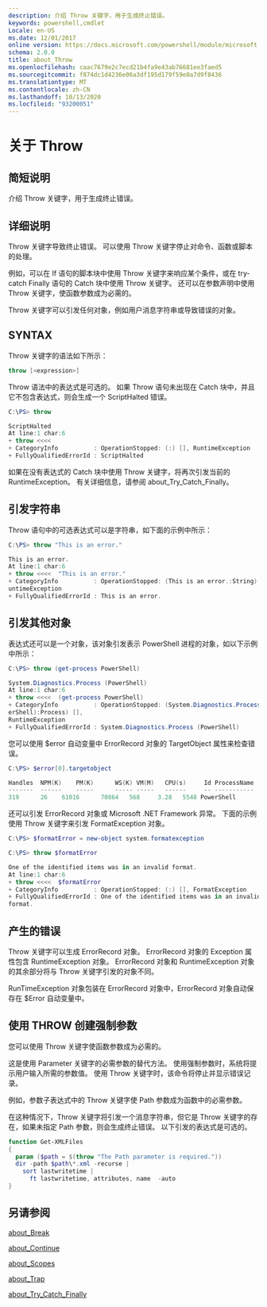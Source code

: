 ```yaml
---
description: 介绍 Throw 关键字，用于生成终止错误。
keywords: powershell,cmdlet
Locale: en-US
ms.date: 12/01/2017
online version: https://docs.microsoft.com/powershell/module/microsoft.powershell.core/about/about_throw?view=powershell-5.1&WT.mc_id=ps-gethelp
schema: 2.0.0
title: about_Throw
ms.openlocfilehash: caac7679e2c7ecd21b4fa9e43ab76681ee3faed5
ms.sourcegitcommit: f874dc1d4236e06a3df195d179f59e0a7d9f8436
ms.translationtype: MT
ms.contentlocale: zh-CN
ms.lasthandoff: 10/13/2020
ms.locfileid: "93200051"
---
```

# <a name="about-throw"></a>关于 Throw

## <a name="short-description"></a>简短说明

介绍 Throw 关键字，用于生成终止错误。

## <a name="long-description"></a>详细说明

Throw 关键字导致终止错误。 可以使用 Throw 关键字停止对命令、函数或脚本的处理。

例如，可以在 If 语句的脚本块中使用 Throw 关键字来响应某个条件，或在 try-catch Finally 语句的 Catch 块中使用 Throw 关键字。 还可以在参数声明中使用 Throw 关键字，使函数参数成为必需的。

Throw 关键字可以引发任何对象，例如用户消息字符串或导致错误的对象。

## <a name="syntax"></a>SYNTAX

Throw 关键字的语法如下所示：

```powershell
throw [<expression>]
```

Throw 语法中的表达式是可选的。 如果 Throw 语句未出现在 Catch 块中，并且它不包含表达式，则会生成一个 ScriptHalted 错误。

```powershell
C:\PS> throw

ScriptHalted
At line:1 char:6
+ throw <<<<
+ CategoryInfo          : OperationStopped: (:) [], RuntimeException
+ FullyQualifiedErrorId : ScriptHalted
```

如果在没有表达式的 Catch 块中使用 Throw 关键字，将再次引发当前的 RuntimeException。 有关详细信息，请参阅 about_Try_Catch_Finally。

## <a name="throwing-a-string"></a>引发字符串

Throw 语句中的可选表达式可以是字符串，如下面的示例中所示：

```powershell
C:\PS> throw "This is an error."

This is an error.
At line:1 char:6
+ throw <<<<  "This is an error."
+ CategoryInfo          : OperationStopped: (This is an error.:String) [], R
untimeException
+ FullyQualifiedErrorId : This is an error.
```

## <a name="throwing-other-objects"></a>引发其他对象

表达式还可以是一个对象，该对象引发表示 PowerShell 进程的对象，如以下示例中所示：

```powershell
C:\PS> throw (get-process PowerShell)

System.Diagnostics.Process (PowerShell)
At line:1 char:6
+ throw <<<<  (get-process PowerShell)
+ CategoryInfo          : OperationStopped: (System.Diagnostics.Process (Pow
erShell):Process) [],
RuntimeException
+ FullyQualifiedErrorId : System.Diagnostics.Process (PowerShell)
```

您可以使用 $error 自动变量中 ErrorRecord 对象的 TargetObject 属性来检查错误。

```powershell
C:\PS> $error[0].targetobject

Handles  NPM(K)    PM(K)      WS(K) VM(M)   CPU(s)     Id ProcessName
-------  ------    -----      ----- -----   ------     -- -----------
319      26    61016      70864   568     3.28   5548 PowerShell
```

还可以引发 ErrorRecord 对象或 Microsoft .NET Framework 异常。 下面的示例使用 Throw 关键字来引发 FormatException 对象。

```powershell
C:\PS> $formatError = new-object system.formatexception

C:\PS> throw $formatError

One of the identified items was in an invalid format.
At line:1 char:6
+ throw <<<<  $formatError
+ CategoryInfo          : OperationStopped: (:) [], FormatException
+ FullyQualifiedErrorId : One of the identified items was in an invalid
format.
```

## <a name="resulting-error"></a>产生的错误

Throw 关键字可以生成 ErrorRecord 对象。 ErrorRecord 对象的 Exception 属性包含 RuntimeException 对象。 ErrorRecord 对象和 RuntimeException 对象的其余部分将与 Throw 关键字引发的对象不同。

RunTimeException 对象包装在 ErrorRecord 对象中，ErrorRecord 对象自动保存在 $Error 自动变量中。

## <a name="using-throw-to-create-a-mandatory-parameter"></a>使用 THROW 创建强制参数

您可以使用 Throw 关键字使函数参数成为必需的。

这是使用 Parameter 关键字的必需参数的替代方法。 使用强制参数时，系统将提示用户输入所需的参数值。 使用 Throw 关键字时，该命令将停止并显示错误记录。

例如，参数子表达式中的 Throw 关键字使 Path 参数成为函数中的必需参数。

在这种情况下，Throw 关键字将引发一个消息字符串，但它是 Throw 关键字的存在，如果未指定 Path 参数，则会生成终止错误。 以下引发的表达式是可选的。

```powershell
function Get-XMLFiles
{
  param ($path = $(throw "The Path parameter is required."))
  dir -path $path\*.xml -recurse |
    sort lastwritetime |
      ft lastwritetime, attributes, name  -auto
}
```

## <a name="see-also"></a>另请参阅

[about_Break](about_Break.md)

[about_Continue](about_Continue.md)

[about_Scopes](about_Scopes.md)

[about_Trap](about_Trap.md)

[about_Try_Catch_Finally](about_Try_Catch_Finally.md)
